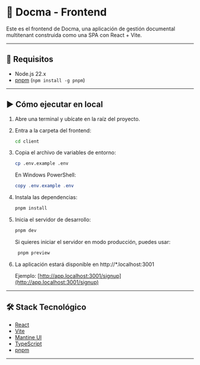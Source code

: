 # 🧾 Docma - Frontend

Este es el frontend de Docma, una aplicación de gestión documental multitenant construida como una SPA con React + Vite.

---

## 🚀 Requisitos

- Node.js 22.x
- [pnpm](https://pnpm.io/) (`npm install -g pnpm`)

---

## ▶️ Cómo ejecutar en local

1. Abre una terminal y ubícate en la raíz del proyecto.
2. Entra a la carpeta del frontend:
   ```bash
   cd client
   ```
3. Copia el archivo de variables de entorno:
   ```bash
   cp .env.example .env
   ```
   En Windows PowerShell:
   ```powershell
   copy .env.example .env
   ```
4. Instala las dependencias:
   ```bash
   pnpm install
   ```
5. Inicia el servidor de desarrollo:
   ```bash
   pnpm dev
   ```
   Si quieres iniciar el servidor en modo producción, puedes usar:
   ```bash
    pnpm preview
    ```

6. La aplicación estará disponible en http://*.localhost:3001

   Ejemplo: [http://app.localhost:3001/signup](http://app.localhost:3001/signup)

---

## 🛠️ Stack Tecnológico

- [React](https://reactjs.org/)
- [Vite](https://vitejs.dev/)
- [Mantine UI](https://mantine.dev/)
- [TypeScript](https://www.typescriptlang.org/)
- [pnpm](https://pnpm.io/)

---
